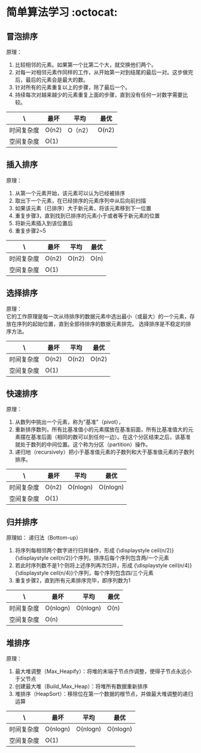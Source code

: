 # 简单算法学习 :octocat:

## 冒泡排序  
原理：     
1. 比较相邻的元素。如果第一个比第二个大，就交换他们两个。
1. 对每一对相邻元素作同样的工作，从开始第一对到结尾的最后一对。这步做完后，最后的元素会是最大的数。 
1. 针对所有的元素重复以上的步骤，除了最后一个。 
1. 持续每次对越来越少的元素重复上面的步骤，直到没有任何一对数字需要比较。

\ | 最坏 | 平均 | 最优
----- | ----- | ----- | ----- 
时间复杂度 | O(n2) | O（n2） | O(n2) | 
空间复杂度 | O(1)

## 插入排序  
原理：  
1. 从第一个元素开始，该元素可以认为已经被排序
1. 取出下一个元素，在已经排序的元素序列中从后向前扫描
1. 如果该元素（已排序）大于新元素，将该元素移到下一位置
1. 重复步骤3，直到找到已排序的元素小于或者等于新元素的位置
1. 将新元素插入到该位置后
1. 重复步骤2~5  

\ | 最坏 | 平均 | 最优
----- | ----- | ----- | ----- 
时间复杂度 | O(n2) | O(n2) | O(n) | 
空间复杂度 | O(1)

## 选择排序  
原理：  
它的工作原理是每一次从待排序的数据元素中选出最小（或最大）的一个元素，存放在序列的起始位置，直到全部待排序的数据元素排完。 选择排序是不稳定的排序方法。

\  | 最坏 | 平均 | 最优
----- | ----- | ----- | ----- 
时间复杂度 | O(n2) | O(n2) | O(n2) | 
空间复杂度 | O(1)

## 快速排序  
原理：  
1. 从数列中挑出一个元素，称为"基准"（pivot），
1. 重新排序数列，所有比基准值小的元素摆放在基准前面，所有比基准值大的元素摆在基准后面（相同的数可以到任何一边）。在这个分区结束之后，该基准就处于数列的中间位置。这个称为分区（partition）操作。
1. 递归地（recursively）把小于基准值元素的子数列和大于基准值元素的子数列排序。

\  | 最坏 | 平均 | 最优
----- | ----- | ----- | ----- 
时间复杂度 | O(n2) | O(nlogn) | O(nlogn) |   
空间复杂度 | O(1)

## 归并排序  

原理如：
递归法（Bottom-up）

1. 将序列每相邻两个数字进行归并操作，形成 {\displaystyle ceil(n/2)} {\displaystyle ceil(n/2)}个序列，排序后每个序列包含两/一个元素
1. 若此时序列数不是1个则将上述序列再次归并，形成 {\displaystyle ceil(n/4)} {\displaystyle ceil(n/4)}个序列，每个序列包含四/三个元素
1. 重复步骤2，直到所有元素排序完毕，即序列数为1

\  | 最坏 | 平均 | 最优
----- | ----- | ----- | ----- 
时间复杂度 | O(nlogn) | O(nlogn) | O(n) |   
空间复杂度 | O(n)

## 堆排序  
原理：
1. 最大堆调整（Max_Heapify）：将堆的末端子节点作调整，使得子节点永远小于父节点
1. 创建最大堆（Build_Max_Heap）：将堆所有数据重新排序
1. 堆排序（HeapSort）：移除位在第一个数据的根节点，并做最大堆调整的递归运算

\ | 最坏 | 平均 | 最优
----- | ----- | ----- | ----- 
时间复杂度 | O(nlogn) | O(nlogn) | O(nlogn)    
空间复杂度 | O(1)
